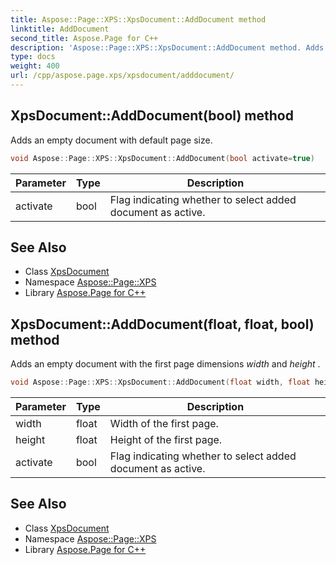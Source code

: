 ```yaml
---
title: Aspose::Page::XPS::XpsDocument::AddDocument method
linktitle: AddDocument
second_title: Aspose.Page for C++
description: 'Aspose::Page::XPS::XpsDocument::AddDocument method. Adds an empty document with default page size in C++.'
type: docs
weight: 400
url: /cpp/aspose.page.xps/xpsdocument/adddocument/
---
```

## XpsDocument::AddDocument(bool) method


Adds an empty document with default page size.

```cpp
void Aspose::Page::XPS::XpsDocument::AddDocument(bool activate=true)
```


| Parameter | Type | Description |
| --- | --- | --- |
| activate | bool | Flag indicating whether to select added document as active. |

## See Also

* Class [XpsDocument](../)
* Namespace [Aspose::Page::XPS](../../)
* Library [Aspose.Page for C++](../../../)
## XpsDocument::AddDocument(float, float, bool) method


Adds an empty document with the first page dimensions *width*  and *height* .

```cpp
void Aspose::Page::XPS::XpsDocument::AddDocument(float width, float height, bool activate=true)
```


| Parameter | Type | Description |
| --- | --- | --- |
| width | float | Width of the first page. |
| height | float | Height of the first page. |
| activate | bool | Flag indicating whether to select added document as active. |

## See Also

* Class [XpsDocument](../)
* Namespace [Aspose::Page::XPS](../../)
* Library [Aspose.Page for C++](../../../)
